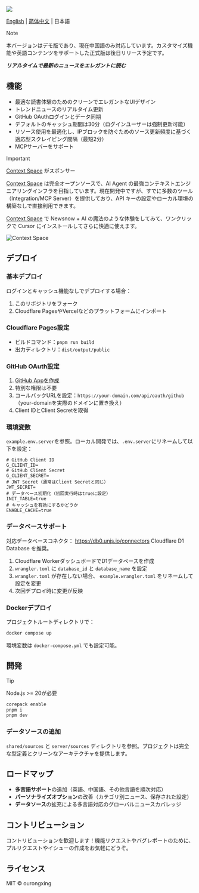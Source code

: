 ![](/public/og-image.png)

[English](./README.md) | [简体中文](README.zh-CN.md) | 日本語

> [!NOTE]
> 本バージョンはデモ版であり、現在中国語のみ対応しています。カスタマイズ機能や英語コンテンツをサポートした正式版は後日リリース予定です。

***リアルタイムで最新のニュースをエレガントに読む***

## 機能
- 最適な読書体験のためのクリーンでエレガントなUIデザイン
- トレンドニュースのリアルタイム更新
- GitHub OAuthログインとデータ同期
- デフォルトのキャッシュ期間は30分（ログインユーザーは強制更新可能）
- リソース使用を最適化し、IPブロックを防ぐためのソース更新頻度に基づく適応型スクレイピング間隔（最短2分）
- MCPサーバーをサポート

> [!IMPORTANT]
> [Context Space](https://github.com/context-space/context-space) がスポンサー
>
> [Context Space](https://github.com/context-space/context-space) は完全オープンソースで、AI Agent の最強コンテキストエンジニアリングインフラを目指しています。現在開発中ですが、すでに多数のツール（Integration/MCP Server）を提供しており、API キーの設定やローカル環境の構築なしで直接利用できます。
>

[Context Space](https://context.space/zh/integration/newsnow_mcp) で Newsnow + AI の魔法のような体験をしてみて、ワンクリックで Cursor にインストールしてさらに快適に使えます。

![Context Space](https://cdn-bucket.tos-cn-hongkong.volces.com/resources/20250717191541392_1752750943299.png)

## デプロイ

### 基本デプロイ
ログインとキャッシュ機能なしでデプロイする場合：
1. このリポジトリをフォーク
2. Cloudflare PagesやVercelなどのプラットフォームにインポート

### Cloudflare Pages設定
- ビルドコマンド：`pnpm run build`
- 出力ディレクトリ：`dist/output/public`

### GitHub OAuth設定
1. [GitHub Appを作成](https://github.com/settings/applications/new)
2. 特別な権限は不要
3. コールバックURLを設定：`https://your-domain.com/api/oauth/github`（your-domainを実際のドメインに置き換え）
4. Client IDとClient Secretを取得

### 環境変数
`example.env.server`を参照。ローカル開発では、`.env.server`にリネームして以下を設定：

```env
# GitHub Client ID
G_CLIENT_ID=
# GitHub Client Secret
G_CLIENT_SECRET=
# JWT Secret（通常はClient Secretと同じ）
JWT_SECRET=
# データベース初期化（初回実行時はtrueに設定）
INIT_TABLE=true
# キャッシュを有効にするかどうか
ENABLE_CACHE=true
```

### データベースサポート
対応データベースコネクタ： https://db0.unjs.io/connectors Cloudflare D1 Database を推奨。

1. Cloudflare WorkerダッシュボードでD1データベースを作成
2. `wrangler.toml` に `database_id` と `database_name` を設定
3. `wrangler.toml` が存在しない場合、 `example.wrangler.toml` をリネームして設定を変更
4. 次回デプロイ時に変更が反映

### Dockerデプロイ
プロジェクトルートディレクトリで：

```sh
docker compose up
 ```

環境変数は `docker-compose.yml` でも設定可能。

## 開発
> [!TIP]
> Node.js >= 20が必要

```sh
corepack enable
pnpm i
pnpm dev
 ```

### データソースの追加
`shared/sources` と `server/sources` ディレクトリを参照。プロジェクトは完全な型定義とクリーンなアーキテクチャを提供します。

## ロードマップ
- **多言語サポート**の追加（英語、中国語、その他言語を順次対応）
- **パーソナライズオプション**の改善（カテゴリ別ニュース、保存された設定）
- **データソース**の拡充による多言語対応のグローバルニュースカバレッジ

## コントリビューション
コントリビューションを歓迎します！機能リクエストやバグレポートのために、プルリクエストやイシューの作成をお気軽にどうぞ。

## ライセンス
MIT © ourongxing
